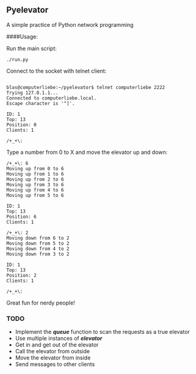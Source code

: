 ## Pyelevator
A simple practice of Python network programming

####Usage:

Run the main script:
```
./run.py
```

Connect to the socket with telnet client: 
```

blas@computerliebe:~/pyelevator$ telnet computerliebe 2222
Trying 127.0.1.1...
Connected to computerliebe.local.
Escape character is '^]'.

ID: 1 
Top: 13
Position: 0
Clients: 1

/+_+\:
```

Type a number from 0 to X and move the elevator up and down:
```
/+_+\: 6
Moving up from 0 to 6
Moving up from 1 to 6
Moving up from 2 to 6
Moving up from 3 to 6
Moving up from 4 to 6
Moving up from 5 to 6

ID: 1 
Top: 13
Position: 6
Clients: 1

/+_+\: 2
Moving down from 6 to 2
Moving down from 5 to 2
Moving down from 4 to 2
Moving down from 3 to 2

ID: 1 
Top: 13
Position: 2
Clients: 1

/+_+\: 
```

Great fun for nerdy people!

### TODO
* Implement the ***queue*** function to scan the requests as a true elevator
* Use multiple instances of ***elevator***
* Get in and get out of the elevator
* Call the elevator from outside
* Move the elevator from inside
* Send messages to other clients
